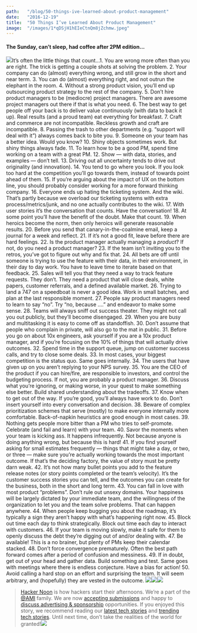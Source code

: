 ```yaml
---
path:	"/blog/50-things-ive-learned-about-product-management"
date:	"2016-12-19"
title:	"50 Things I’ve Learned About Product Management"
image:	"/images/1*qDSjH1hEIeCtnQm8jZchmw.jpeg"
---
```


#### The Sunday, can’t sleep, had coffee after 2PM edition…

![](/images/1*qDSjH1hEIeCtnQm8jZchmw.jpeg)It’s often the little things that count…1. You are wrong more often than you are right. The trick is getting a couple shots at solving the problem.
2. Your company can do (almost) everything wrong, and still grow in the short and near term.
3. You can do (almost) everything right, and not outrun the elephant in the room.
4. Without a strong product vision, you’ll end up outsourcing product strategy to the rest of the company.
5. Don’t hire product managers to be (mediocre) project managers. There are awesome project managers out there if that is what you need.
6. The best way to get people off your back is to deliver value continuously (with data to back it up). Real results (and a proud team) eat everything for breakfast.
7. Craft and commerce are not incompatible. Reckless growth and craft are incompatible.
8. Passing the trash to other departments (e.g. “support will deal with it”) always comes back to bite you.
9. Someone on your team has a better idea. Would you know?
10. Shiny objects sometimes work. But shiny things always fade.
11. To learn how to be a good PM, spend time working on a team with a great PM.
12. Show — with data, stories, and examples — don’t tell.
13. Driving out all uncertainty tends to drive out originality (and innovation).
14. You tend to go where you look. If you look too hard at the competition you’ll go towards them, instead of towards point ahead of them.
15. If you’re arguing about the impact of UX on the bottom line, you should probably consider working for a more forward thinking company.
16. Everyone ends up hating the ticketing system. And the wiki. That’s partly because we overload our ticketing systems with extra process/metrics/junk, and no one actually contributes to the wiki.
17. With user stories it’s the conversation that counts. Have the conversation!
18. At some point you’ll have the benefit of the doubt. Make that count.
19. When heroics become the norm, then only heroics will generate reasonable results.
20. Before you send that canary-in-the-coalmine email, keep a journal for a week and reflect.
21. If it’s not a good fit, leave before there are hard feelings.
22. Is the product manager actually managing a *product*? If not, do you need a product manager?
23. If the team isn’t inviting you to the retros, you’ve got to figure out why and fix that.
24. All bets are off until someone is trying to use the feature with their data, in their environment, in their day to day work. You have to leave time to iterate based on that feedback.
25. Sales will tell you that they need a way to track feature requests. They don’t. They need a product that will close deals, white papers, customer referrals, and a defined available market.
26. Trying to land a 747 on a speedboat is never a good idea. Work in small batches, and plan at the last responsible moment.
27. People say product managers need to learn to say “no”. Try “no, because ….” and endeavor to make some sense.
28. Teams will always sniff out success theater. They might not call you out publicly, but they’ll become disengaged.
29. When you are busy and multitasking it is easy to come off as standoffish.
30. Don’t assume that people who complain in private, will also go to the mat in public.
31. Before you go on about 10x engineers, ask yourself if you are a 10x product manager, and if you’re focusing on the 10% of things that will actually drive outcomes.
32. Spend time in the support queue, jump on customer success calls, and try to close some deals.
33. In most cases, your biggest competition is the status quo. Same goes internally.
34. The users that have given up on you aren’t replying to your NPS survey.
35. You are the CEO of the product if you can hire/fire, are responsible to investors, and control the budgeting process. If not, you are probably a product manager.
36. Discuss what you’re ignoring, or making worse, in your quest to make something else better. Build shared understanding about the tradeoffs.
37. Know when to get out of the way. If you’re good, you’ll always have work to do. Don’t insert yourself into every conversation and decision.
38. Beware of complex prioritization schemes that serve (mostly) to make everyone internally more comfortable. Back-of-napkin heuristics are good enough in most cases.
39. Nothing gets people more bitter than a PM who tries to self-promote. Celebrate (and fail and learn) with your team.
40. Savor the moments when your team is kicking ass. It happens infrequently. Not because anyone is doing anything wrong, but because this is hard!
41. If you find yourself asking for small estimates frequently — things that might take a day, or two, or three — make sure you’re actually working towards the most important outcome. If that’s the deciding factory, the value of story must be pretty darn weak.
42. It’s not how many bullet points you add to the feature release notes (or story points completed or the team’s velocity). It’s the customer success stories you can tell, and the outcomes you can create for the business, both in the short and long term.
43. You can fall in love with most product “problems”. Don’t rule out unsexy domains. Your happiness will be largely dictated by your immediate team, and the willingness of the organization to let you and the team solve problems. That can happen anywhere.
44. When people keep bugging you about the roadmap, it’s typically a sign they aren’t happy with what’s happening right now.
45. Block out time each day to think strategically. Block out time each day to interact with customers.
46. If your team is moving slowly, make it safe for them to openly discuss the debt they’re digging out of and/or dealing with.
47. Be available! This is a no brainer, but plenty of PMs keep their calendar stacked.
48. Don’t force convergence prematurely. Often the best path forward comes after a period of confusion and messiness.
49. If in doubt, get out of your head and gather data. Build something and test. Same goes with meetings where there is endless conjecture. Have a bias for action!
50. Avoid calling a hard stop on an effort and surprising the team. It will seem arbitrary, and (hopefully) they are vested in the outcome.
[![](/images/1*0hqOaABQ7XGPT-OYNgiUBg.png)](http://bit.ly/HackernoonFB)[![](/images/1*Vgw1jkA6hgnvwzTsfMlnpg.png)](https://goo.gl/k7XYbx)[![](/images/1*gKBpq1ruUi0FVK2UM_I4tQ.png)](https://goo.gl/4ofytp)
> [Hacker Noon](http://bit.ly/Hackernoon) is how hackers start their afternoons. We’re a part of the [@AMI](http://bit.ly/atAMIatAMI) family. We are now [accepting submissions](http://bit.ly/hackernoonsubmission) and happy to [discuss advertising & sponsorship](mailto:partners@amipublications.com) opportunities.
> If you enjoyed this story, we recommend reading our [latest tech stories](http://bit.ly/hackernoonlatestt) and [trending tech stories](https://hackernoon.com/trending). Until next time, don’t take the realities of the world for granted!![](/images/1*35tCjoPcvq6LbB3I6Wegqw.jpeg)